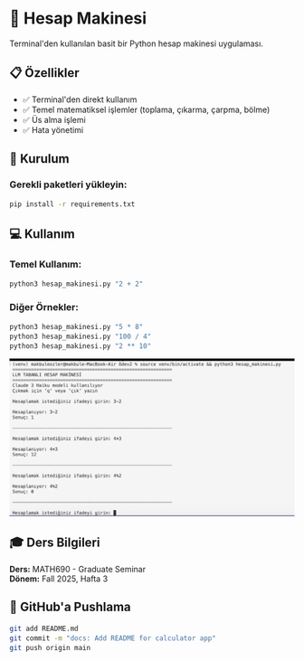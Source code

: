 # 🧮 Hesap Makinesi 

Terminal'den kullanılan basit bir Python hesap makinesi uygulaması.

## 📋 Özellikler

- ✅ Terminal'den direkt kullanım
- ✅ Temel matematiksel işlemler (toplama, çıkarma, çarpma, bölme)
- ✅ Üs alma işlemi
- ✅ Hata yönetimi

## 🚀 Kurulum

### Gerekli paketleri yükleyin:
```bash
pip install -r requirements.txt
```

## 💻 Kullanım

### Temel Kullanım:
```bash
python3 hesap_makinesi.py "2 + 2"
```

### Diğer Örnekler:
```bash
python3 hesap_makinesi.py "5 * 8"
python3 hesap_makinesi.py "100 / 4"
python3 hesap_makinesi.py "2 ** 10"
```
![Calculator Output](./screenshots/Output.jpg)



## 🎓 Ders Bilgileri

**Ders:** MATH690 - Graduate Seminar  
**Dönem:** Fall 2025, Hafta 3  

## 📝 GitHub'a Pushlama
```bash
git add README.md
git commit -m "docs: Add README for calculator app"
git push origin main
```
